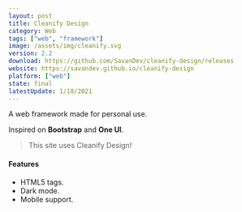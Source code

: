 ```yaml
---
layout: post
title: Cleanify Design
category: Web
tags: ["web", "framework"]
image: /assets/img/cleanify.svg
version: 2.2
download: https://github.com/SavanDev/cleanify-design/releases
website: https://savandev.github.io/cleanify-design
platform: ["web"]
state: final
latestUpdate: 1/18/2021
---
```


A web framework made for personal use.

Inspired on **Bootstrap** and **One UI**.

> This site uses Cleanify Design!

#### Features
- HTML5 tags.
- Dark mode.
- Mobile support.